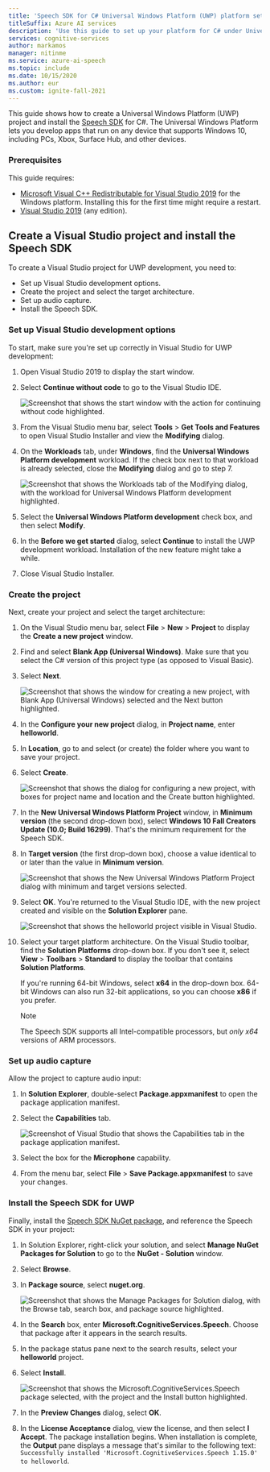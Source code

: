 ```yaml
---
title: 'Speech SDK for C# Universal Windows Platform (UWP) platform setup - Speech service'
titleSuffix: Azure AI services
description: 'Use this guide to set up your platform for C# under Universal Windows Platform (UWP) with the Speech SDK.'
services: cognitive-services
author: markamos
manager: nitinme
ms.service: azure-ai-speech
ms.topic: include
ms.date: 10/15/2020
ms.author: eur
ms.custom: ignite-fall-2021
---
```


This guide shows how to create a Universal Windows Platform (UWP) project and install the [Speech SDK](~/articles/ai-services/speech-service/speech-sdk.md) for C#. The Universal Windows Platform lets you develop apps that run on any device that supports Windows 10, including PCs, Xbox, Surface Hub, and other devices.

### Prerequisites

This guide requires:

* [Microsoft Visual C++ Redistributable for Visual Studio 2019](https://support.microsoft.com/topic/the-latest-supported-visual-c-downloads-2647da03-1eea-4433-9aff-95f26a218cc0) for the Windows platform. Installing this for the first time might require a restart.
* [Visual Studio 2019](https://visualstudio.microsoft.com/downloads/) (any edition).

## Create a Visual Studio project and install the Speech SDK


To create a Visual Studio project for UWP development, you need to:

- Set up Visual Studio development options.
- Create the project and select the target architecture.
- Set up audio capture.
- Install the Speech SDK.

### Set up Visual Studio development options

To start, make sure you're set up correctly in Visual Studio for UWP development:

1. Open Visual Studio 2019 to display the start window.   

1. Select **Continue without code** to go to the Visual Studio IDE.

   ![Screenshot that shows the start window with the action for continuing without code highlighted.](~/articles/ai-services/speech-service/media/sdk/vs-enable-uwp-start-window.png)

1. From the Visual Studio menu bar, select **Tools** > **Get Tools and Features** to open Visual Studio Installer and view the **Modifying** dialog.

1. On the **Workloads** tab, under **Windows**, find the **Universal Windows Platform development** workload. If the check box next to that workload is already selected, close the **Modifying** dialog and go to step 7.

   ![Screenshot that shows the Workloads tab of the Modifying dialog, with the workload for Universal Windows Platform development highlighted.](~/articles/ai-services/speech-service/media/sdk/vs-enable-uwp-workload.png)

1. Select the **Universal Windows Platform development** check box, and then select **Modify**. 

1. In the **Before we get started** dialog, select **Continue** to install the UWP development workload. Installation of the new feature might take a while.

1. Close Visual Studio Installer.

### Create the project

Next, create your project and select the target architecture:

1. On the Visual Studio menu bar, select **File** > **New** > **Project** to display the **Create a new project** window.   

1. Find and select **Blank App (Universal Windows)**. Make sure that you select the C# version of this project type (as opposed to Visual Basic).

1. Select **Next**.  

   ![Screenshot that shows the window for creating a new project, with Blank App (Universal Windows) selected and the Next button highlighted.](~/articles/ai-services/speech-service/media/sdk/vs-enable-uwp-create-new-project.png)

1. In the **Configure your new project** dialog, in **Project name**, enter **helloworld**.

1. In **Location**, go to and select (or create) the folder where you want to save your project.

1. Select **Create**.  

   ![Screenshot that shows the dialog for configuring a new project, with boxes for project name and location and the Create button highlighted.](~/articles/ai-services/speech-service/media/sdk/vs-enable-uwp-configure-your-new-project.png)

1. In the **New Universal Windows Platform Project** window, in **Minimum version** (the second drop-down box), select **Windows 10 Fall Creators Update (10.0; Build 16299)**. That's the minimum requirement for the Speech SDK.   

1. In **Target version** (the first drop-down box), choose a value identical to or later than the value in **Minimum version**.

   ![Screenshot that shows the New Universal Windows Platform Project dialog with minimum and target versions selected.](~/articles/ai-services/speech-service/media/sdk/qs-csharp-uwp-02-new-uwp-project.png)

1. Select **OK**. You're returned to the Visual Studio IDE, with the new project created and visible on the **Solution Explorer** pane.

   ![Screenshot that shows the helloworld project visible in Visual Studio.](~/articles/ai-services/speech-service/media/sdk/vs-enable-uwp-helloworld.png)

1. Select your target platform architecture. On the Visual Studio toolbar, find the **Solution Platforms** drop-down box. If you don't see it, select **View** > **Toolbars** > **Standard** to display the toolbar that contains **Solution Platforms**. 

   If you're running 64-bit Windows, select **x64** in the drop-down box. 64-bit Windows can also run 32-bit applications, so you can choose **x86** if you prefer.

   > [!NOTE]
   > The Speech SDK supports all Intel-compatible processors, but *only x64* versions of ARM processors.

### Set up audio capture

Allow the project to capture audio input:

1. In **Solution Explorer**, double-select **Package.appxmanifest** to open the package application manifest.

1. Select the **Capabilities** tab.

   ![Screenshot of Visual Studio that shows the Capabilities tab in the package application manifest.](~/articles/ai-services/speech-service/media/sdk/qs-csharp-uwp-07-capabilities.png)

1. Select the box for the **Microphone** capability.

1. From the menu bar, select **File** > **Save Package.appxmanifest** to save your changes.

### Install the Speech SDK for UWP

Finally, install the [Speech SDK NuGet package](https://aka.ms/csspeech/nuget), and reference the Speech SDK in your project:

1. In Solution Explorer, right-click your solution, and select **Manage NuGet Packages for Solution** to go to the **NuGet - Solution** window.

1. Select **Browse**.  

1. In **Package source**, select **nuget.org**.

   ![Screenshot that shows the Manage Packages for Solution dialog, with the Browse tab, search box, and package source highlighted.](~/articles/ai-services/speech-service/media/sdk/vs-enable-uwp-nuget-solution-browse.png)

1. In the **Search** box, enter **Microsoft.CognitiveServices.Speech**. Choose that package after it appears in the search results.   

1. In the package status pane next to the search results, select your **helloworld** project.

1. Select **Install**.

   ![Screenshot that shows the Microsoft.CognitiveServices.Speech package selected, with the project and the Install button highlighted.](~/articles/ai-services/speech-service/media/sdk/qs-csharp-uwp-05-nuget-install-1.0.0.png)

1. In the **Preview Changes** dialog, select **OK**.

1. In the **License Acceptance** dialog, view the license, and then select **I Accept**. The package installation begins. When installation is complete, the **Output** pane displays a message that's similar to the following text: `Successfully installed 'Microsoft.CognitiveServices.Speech 1.15.0' to helloworld`.

